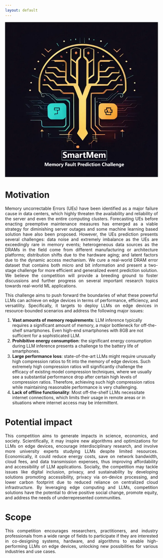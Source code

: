 ```yaml
---
layout: default 
---
```


<span style="display:block;text-align:center">![Alt text](assets/logosmartmem.png "Title")</span>

# Motivation

<p style='text-align: justify;'>
Memory uncorrectable Errors (UEs) have been identified as a major failure cause in
data centers, which highly threaten the availability and reliability of the server and
even the entire computing clusters. Forecasting UEs before enacting preemptive
maintenance measures has emerged as a viable strategy for diminishing server outages
and some machine learning based solution have also been proposed. However,
the UEs prediction presents several challenges: data noise and extremely imbalance
as the UEs are exceedingly rare in memory events; heterogeneous data sources
as the DRAMs in the field come from different manufacturing or architecture
platforms; distribution shifts due to the hardware aging; and latent factors due to
the dynamic access mechanism. We cure a real-world DRAM error dataset that
contains both micro and bit information and present a two-stage challenge for more
efficient and generalized event prediction solution. We believe the competition will
provide a breeding ground to foster discussions and further progress on several
important research topics towards real-world ML applications. </p>

<p style='text-align: justify;'>
This challenge aims to push forward the boundaries of what these powerful LLMs can achieve on edge devices in terms of performance, efficiency, and versatility. Specifically, it targets to deploy LLMs on edge devices in resource-bounded scenarios and address the following major issues:</p>

1. <b>Vast amounts of memory requirements</b>: LLM inference typically requires a significant amount of memory, a major bottleneck for off-the-shelf smartphones. Even high-end smartphones with 8GB are not sufficient for a sophisticated LLM.
2. <b>Prohibitive energy consumption</b>: the significant energy consumption during LLM inference presents a challenge to the battery life of smartphones.
3. <b>Large performance loss</b>: state-of-the-art LLMs might require unusually high compression ratios to fit into the memory of edge devices. Such extremely high compression ratios will significantly challenge the efficacy of existing model compression techniques, where we usually see a substantial performance drop after certain high levels of compression ratios. Therefore, achieving such high compression ratios while maintaining reasonable performance is very challenging.
4. <b>Lack of offline functionality</b>: Most off-the-shelf LLMs necessitate internet connections, which limits their usage in remote areas or in situations where internet access may be intermittent.

# Potential impact

<p style='text-align: justify;'>
This competition aims to generate impacts in science, economics, and society. Scientifically, it may inspire new algorithms and optimizations for LLMs on edge devices, encourage interdisciplinary research, and involve more university experts studying LLMs despite limited resources. Economically, it could reduce energy costs, save on network bandwidth, cloud fees, and data transmission expenses, thus improving affordability and accessibility of LLM applications. Socially, the competition may tackle issues like digital inclusion, privacy, and sustainability by developing solutions promoting accessibility, privacy via on-device processing, and lower carbon footprint due to reduced reliance on centralized cloud infrastructure. By leveraging edge computing and LLMs, competition solutions have the potential to drive positive social change, promote equity, and address the needs of underrepresented communities. </p>

# Scope

<p style='text-align: justify;'>
This competition encourages researchers, practitioners, and industry professionals from a wide range of fields to participate if they are interested in co-designing systems, hardware, and algorithms to enable high-performing LLMs on edge devices, unlocking new possibilities for various industries and use cases. </p>
